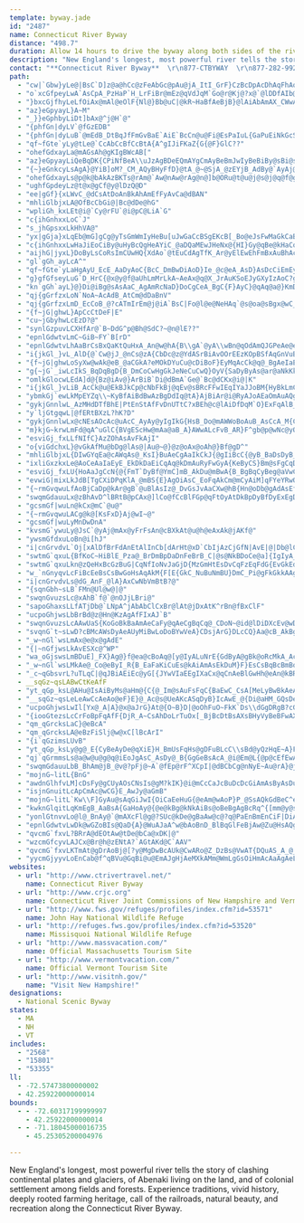 ```yaml
---
template: byway.jade
id: "2487"
name: Connecticut River Byway
distance: "498.7"
duration: Allow 14 hours to drive the byway along both sides of the river.
description: "New England's longest, most powerful river tells the story of clashing continental plates and glaciers, of Abenaki living on the land, and of colonial settlement among fields and forests. Experience traditions, vivid history, deeply rooted farming heritage, call of the railroads, natural beauty, and recreation along the Connecticut River Byway."
contact: "**Connecticut River Byway**  \r\n877-CTBYWAY  \r\n877-282-9929"
path: 
  - "cw|`Gbw}yLe@|BsC`D]z@a@hCc@zFeAbGc@pAu@jA_ItI_GrF}CzBcDpAcDhAqFhAoAf@sB~AmGhGcBpAcBr@cD|@qEzAy@LkABkHeAgEc@oCGaBJuCj@iBr@gHfEiOtLeAjAi@x@c@lAYrBIzA]zQKzOKfA]lAeAjBeAx@sA\\oIf@uC`AmDBwBZ_FjAwE`B_ARy@HcAImEu@cHq@uIuAcA@sI~@_AAwAWsFmCoLsGiAy@yDaEc@k@y@yAyBgFm@mBoF{T}@{CiCmFcDsFgA_CWy@s@{Ce@eD{Fof@o@cDo@uB}B{EiCwCaHuEmDkBsC{@}C_@mHMyTKuFk@uB?gJx@mEr@{HdB{FnC{@PgF^sHdAmAl@o@j@}@pAyBvDYr@QpA{BhWu@l\\ap@n@uLhAk\\vEoA?iAYy@k@i@q@iEoHaBsAg_@aJwDwAcAS}j@eEyDG}DRoCXqEpAaIjC}EbAsCVwC@iFM{Go@gKeB{LwAyEiAqBw@iC_BcDmCaCKe@a@cDyDsAy@uA_@yAWaGIo@OmCoAgHyEcBwAo@aAi@eBYaEo@mC_MiUsAeDaA{AkH{HeAk@m@QeKmAm]{I}Ag@sBwB_@s@iC{Gy@_BY[o@c@wA[kCFqE^cDd@sD`A}DdBcBxAiF~FqDfCiCzBuPpTwBdCwHdGwGfCcElAwCl@uB\\kCFcWgCwM_EmAO_B@mBj@kK`F_BlAkGdGyj@`d@}AjAuAr@u]fGoBRcPs@wLyAwDs@w]aKya@uJiOwF_MoFoCwA{^sT}AmAcH}GcBiA}E}BqA{@iJyIgCaBiSgLySwPm@k@{@gAi@wAU{AYgGWmBuCeM_@oAc@cAiFsFcDuEy@w@aEoCkGmAqAcAgHqI}@mBUeASmEiAaOOeBi@{BiCyFwBaEuBgC{EmE{@yA_BeEm@eA_As@_B_@eLy@y@MqCs@y@_@_CcBgHuGy@e@oBo@mDWoAPyA`@wAL_CMmCe@eAs@iCaDaD_B}@y@k@eAcCaG_AaAiQaJYq@FmAjCaNyBFuX~B{CMcCe@oOmHuIoJo@a@eA_@mCc@aBg@aGmFqDgCcBi@mCa@gCs@wAq@iKcHsGsBiKyEuBs@kD_A}LsA}C}@cF{C{LoIwOsIcJsDwFwA_A_@y@s@cEsFmAmAqL}ImDaDiC_DqCeEgB_CgDgC_Q{KcOmLcF{C}EyBoEyA_Jq@qFHmBQe@Wk@g@gD{FoAqA}@e@iAS}DUmByDWSmATaH|B}FrAqGsI_A_CsBgF}EmK}AuEsCsG}D{EoEgGgEyGcEiHeCyFaCsDy@eAiC{ByByAkW_N}CgAeB_@eNaBcV_Cor@{Ce\\cB{Ac@kBiAaBuA{HaI}CqBaK_DcGsAqI{AcKsDaLeG}G{BoCQuJ^oCEwHiA{n@qCsCe@}QyF{Ba@aCQqJj@aCGeBe@}EwCiBs@cBe@cBUmEIgGTsEI{T{EkD]gFMci@MqEXqI~AwDf@eDPqF@sH[iB?eLdAiCFkBAoEi@wDgAaGgCsJqAyOmEwGsBqFmBoc@uPw\\iL}F}AmAo@wFeFeDsB_HmD}HmCqL_CeNaAcDDaFz@uALwBGyBq@mAu@a@]wCiD[NwBb@mHlAuJlAiCr@mIrDu@p@cIfJ"
  - "o`xcGfpeyLwA`AsCpA_PzHaP`H_LrFiBr@mEz@qVdJqM`Go@r@Kj@?x@`@lDDfAIb@_@r@eAr@cATyAn@yC`Ci@r@_@fAi@r@yAhAwDfBmGxDcBxAi@`AYdAeArBs@z@u@~A}AlB{@d@wBp@}ErAiCd@e@CwDgA_BO{BB{@NsAZwBv@gKbFiCvAsDdDyEpE_LjLaIzHkBlAuE~AuJ~E_BhBsC`FcAj@u@VeHl@uBd@gFfBo@Dq@?q@_@sBg@yBIc@J}@h@e@f@_ChEm@v@kAfAsAv@gGnCs@PuE`C{DdAoBr@wEr@yCNmAEmCc@mFe@EmBIwOQsCg@kDu@mCcA?iDSaFaByAMgGr@gHNgAd@g@x@yDpC}A^}CE{Dk@wHq@WB}Af@wAX_@PeAz@oAVcGY_Cs@}@KuBK_HDqGlAgBJoIJoCMaA@wCr@eCx@aE|@iBRiDIqBHoCx@yBZgFVsB]mDyAcCo@gGYiE_Ay@?mBd@_Bz@o@P{KlAqId@}FYwAYuIUm@@o@FM@y@T}CRcCDwFQkB`AqAX{O[sEZkJ\\_AEmEXqEv@kKhEuAb@mEFmAGcCk@sB}@yEoD}DyDsT{M_Bu@sBq@kDm@cNqA_JmBsEwAgI[m@MsEkCcDqAuCo@{BWiBFqJdC_CJ}KeAgIBqKRmHq@oS{GkHsBmFmBwMaJmFeDwBeA_SiDuJ}BsF{A]Wg@y@oH}OsFqEmAmCe@m@mBe@}HaDmE[cAu@m@u@[s@yBsBiA_C]e@eBaBwAcAiG}CeK_GcCgAsGcB}@g@iAmA}GwDkKaIsBm@eB@}A_@oC_Ae@IgCe@aDQ}Ba@i@E[@q@Lc@Ne@b@c@\\YV[V_BlA[TmAx@w@d@q@\\}@NcBL_ADuB@eBX}@DiCMcBCiBGuFc@aAKiAMc@EuBSyACk@HeD~@gBReBKuIaAsCe@wHiB_Bi@_LwBmKgC}C_@_D]yBWg@UiAc@iA[kAWkAQ_@Kc@M_A[o@Qo@QUKiA[cA_@s@UOEWE{@Yq@c@w@m@]e@o@w@g@y@Sw@c@s@q@cAk@i@eAo@cBkAeAu@{@i@kAy@]Wu@k@w@k@o@_@q@Y}@UWIc@O}@Sk@UkA]_Cs@mBg@_DeAIEq@Ss@Qk@Ms@E{@IqAE{@DqADyA?k@@oBCcBAe@?WBQCg@AaBEmBOu@ScBYwBWsC]eAK[C_Fo@uAQq@KkASsAUSGqBGILO\\IXKd@]bBGXm@vBk@vB_@`Aa@~@u@x@k@NaBBa@A_@@_@Fo@N[DUJ}@f@o@ZcBh@eAf@i@^g@h@g@t@]p@Wv@Qn@IZcArBOXYd@a@\\]Ha@?y@Cg@Ag@Be@Ly@\\s@d@y@j@mAfA_Aj@eAn@q@`@S^Cd@Fz@@\\Dj@Dn@B^Cp@Er@I\\K^]nA[t@Wt@m@|@SL_An@g@d@QXSh@IXC\\@`@A^CPENM\\Kx@CJ[^[l@q@Ru@H}@Ei@KgDwAsAi@{Ak@uA_@oA[oAYa@G_@EUGw@O_@IeAOyAYaAUo@Ia@EsAGQ?[E_AIu@Sk@KeAKgA[{Ai@oBo@mEmCiAqAoLeRcGsIoAqA{MiL}CsEsAgC{AaDwCmHs@yAgByA_Bg@iAOmKMsAK]Oq@Uu@Yw@a@WS[SYQaAq@wCsB_Aw@i@_@}@o@o@c@e@[m@k@g@SUMg@Qu@KyFk@qD_@_@CyBOuEg@YMaD]{Ck@mCWiCLsA^}Ar@wI|DyFhCuAl@sFpC_GnBsBXwCPqMXwU`AoWd@kAAiBW}@UaA[}Aq@}As@uB}AyFaD}@WuASkAIM?il@|DwB^SBwCr@k@JmNhDoGfBwD~A_CrA{DrC_SnQgG`FiE|ByA`@eEl@iBFsBGsC[iBe@}CkAm]uO_MeFcEuBaHyEsE_EkMeKaHkGqJmH}BuBeLgJcGgC}D_AwGm@iR_C"
  - "}bxcGjfhyLeLfOiAx@mAl@eOlF{Nl@}Bb@uC|@kR~HaBfAeBjB}@lAiAbAmAX_CWwA?cA^q@`@]h@oCtE}@fAmI`G}FpHeBdBqBhAkIdBoAd@iAr@cAfAqItLcG`JwZvg@qJnSm@zB_ArGQfD?rBFrBj@xEDz@ElBa@pIU`C}A`Jq@zEW|DEpEPlKRpEhAdPEpAo@lC_@r@]^g@R{AbAiE|DqCvB_AjAyAzBoAd@oAXmCRO\\sBzBaD`CoDvAgF~AkSvEyMdBwE~@mYzHyAJ_PnQiAdBiBfEmBjD_A`AkDlCoBfC}EtH_EdEaIfD{GdDoA^sJzAaNfEiF~BwCdByEdDyCzAwBp@}G~A}CfAsBjAiBtAiElE}CxDcA~@iAl@wG~BaEfB{DvBwFtEsBx@}HpCmEz@cNpDcBRiEK}ASi@WeAaAcC{EcAcAsAY}BPsBfAyXnTqHdEeA`A}ArBcAz@oAn@yBl@sC`BiAd@sAXiC\\sB@o@Qy@m@m@mA{C{IiBsEm@{@mAw@uA]sA?uNvA_MzCmE|@cD`@i@PqGnG}ErFmHxFqDzCeFpCcCx@YR_@l@Cd@c@d@_Dl@_Aj@}ErBuIrCcDfCaBFaBSqIsDiToHsImCeImBi@EgA@iDp@wMdD_F@qARo@RmUpNmC`AoBR}ADcEWmE{@sF_BkG{BmQcFcDmBaAsACi@UWYCUNqFgDsBu@wHwDwGsDoM{IyAw@iBs@}Em@uM_@u_@D_BIaBU{Ai@yAu@_As@sAyAwEwGcF}FiA_B}@kBoGwPw@yAsAeBqJsJiAu@yB_AoA}@_LoKa@UsAQsD@e[v@aE^aHlAqEdAkCXuAG}AYoQqFsHgB}AQaHuAgIkAyEg@wFU}d@pAid@dBiBLkGdAiDF}BScDaAsBeAaGaEqBkAmPeGyCsAkEaC_FoDoE_EgCmC{DgFuBeDqKwSy@mAmAqAmBsAoCkAsBe@oQu@_PkBcDFsAMmBs@kJoHiGyJo@_BImBH_DEgBq@aEq@}AeAaAaGsCoGsDgA_Ay@_AmCyE}DqJqDsFiBkBkKaJsFuFiAwAaBgDkCwIwCsGyCyIw@sAk@k@qEiBgL}GuHwHgB_E}BkDi@cAwCwHUgBOkB?uArAyI~BoLhAuCjHyLhBmDd@eBNoBBkAYgBYc@mVg\\uAwAkGiFiBkAaM{F{ByAuE{DiAq@iAc@oDMaBPcCx@aI~DiAXeOq@wGdAmG?}BSyBq@_Dm@oJe@{q@oH{JkBaIyB}BWoMg@qASaDkAoASsAE}FRyCI}AQeAQuEeBkBa@oDg@{DSsACi@DiAp@iDhD}AlByCpGy@rAoBrAwCrAmFx@mFRcDQqIaA}BGqEFyF~@}AEaAe@gA_AcT}VeAs@iAg@sC_@qA_@aBsAkNmPi\\e_@k`@_e@ix@_~@"
  - "az}eGpyayL}A~M"
  - "_}}eGphbyLiDt]bAx@^j@H`@"
  - "{phfGn|dyLV`@fGzEDB"
  - "{phfGn|dyLuB`@mEdB_DtBqJfFmGvBaE`AiE`BcCn@u@Fi@EsPaIuL{GaPuEiNkGcS{@mD]sC_@eb@cJ}Fs@q[_C_C]qEkA}e@cPcEgAgEs@aFg@wJ]mD?yDf@aSjDgBLmCUaNyEqPgF{DeBaFmDsCaCeL_NcD{CqDgCuDqB{E_Ba^{EmJqBcCoAsEkEwAaAoRmHeM_E_DSkKDmDSqBY{Bk@{J_EwAUiCK_CR{HxAkt@nJ{CVyC?kr@{K"
  - "qf~fGte`yLy@tLe@`CcAbCcBfCcBtA{A^gIJiFKaZ{G{@F}GlC??"
  - "ohefGdxayLa@mAGsAh@gKIgBWcAB["
  - "az}eGpyayLiQeBqDK{CPiNfBeA\\uJzAgBDeEQmAYgCmAyBeBmJwIyBeBiBy@sBi@sBSsJSe[yAoP_@gE?sTj@wEXmAPyATiElA}GdCw@XcA\\aA^e@P{DjAuBhA_BpAsAzA"
  - "{~}eGnkcyLsAgA}@YiB]oM?_CM_AQyBHyFfD}@tA_@~@SjA_@zEYjB_AdBy@`AyAj@gG`AsDPcBM_MiC{AUmAIoANmGrBuBXmFFuDg@wGqCcB{@oA_AcBm@}BSmPI{@MeDgAeCeBsFaKyAyBsCsBcD_ByBUsBIcEaAaFPiB[wFaBsBMoBx@}BxA_AdA_@f@mBrEiBnDy@bAyDfD}E~BaBfAiD~CkJtJ_EfJmAzBwBxEiA`BcKxESBiFzBsIdE"
  - "ohefGdxayLs@p@k@bAkAzBKTs@rAm@`Aw@nAw@rAg@n@]b@ORu@t@u@j@s@j@q@f@g@`@wF|BaGdBmRfEwElA{DnAs@VyBp@sAPi@Cm@GiBk@m@AmBLqAv@mIhM}@lBcB~G[|AWdCClBVxAvAzETv@\\|@"
  - "ughfGpdeyLz@t@x@gCf@y@lDzQ@D"
  - "ee|gGf}{xLWvC_@dCsAtDoAnBkAhAmEfFyAvCa@dBAN"
  - "mhliGlbjxLA@OfBcCbGi@|Bc@dDe@hG"
  - "wpliGh_kxLEt@i@`Cy@rFU`@i@pC@LiA`G"
  - "c{ihGnhxxLoC`J"
  - "s_jhGpsxxLkHhVA@"
  - "yx|gGja}xLqEb@mG]gCg@yTsGmWmIyHeBu[uJwGaCcBSgEKcB[_Bo@eJsFwMaGkCaBiDgCyAy@_Bc@cBGaFLqGVaBRgHxAuMrF}A`@cBPeBEcBQ_MuB_Bg@{DkB{DmA_E}AaQuEoK_AsLmBwELeJ_AgGeAaHoBkCSwAFyDdBsGjBwARwACcIoCmDe@cBs@_B}@gDgDoEaGmAaAwAk@aOaDyCkBuBcA"
  - "c{ihGnhxxLwHaJiEoCiBy@uHyBcQgHeAYiC_@aDQaMEwJHeNx@{HI}Gy@qBe@kHaCoIkD}B[uADgAT_Ah@_At@sAlBeP`\\yArBmCxCcDnCyAbAiB`A}BdAwl@bQs@L_DDgD_@}D{Aad@gXyAsA}@yAi@sAm@gCIeBAmAJ{C~AoPLqDE_DImAUsBm@sC}AcE_Xkk@wCiFsD_G{O}UqCeDsDoCeJ}EwL}GqJ_FoRgLmB{@aFyA}ZuGuF_BuF}BsScKwFkBoB_@cFm@oNyB{Ge@aL\\}Gd@sEn@gEdAsFlBsNdGkObGkKpBw@XmAj@iDxCeBt@kIdCy@@eAIcDqAaBgAuAyAiBeCeAuCiDuNw@cBYUaBkAgCaAy@QuMsAmBk@iBgAqHeH}GaHy@eA_BuCmEgJwCmDkFaFkA}@gGaDmDgCsEeEyAaBsAwB_A}BqEaV_AaEsAmEeA}AwF{DaBs@_AMoB?sD^sDz@oPzGs@TyCXmTt@gJl@_Xh@qG@cN_@_BK_ASsBy@{GiE{^sVgBaByDsEkMgNcEoDiBeAkWaL_BmAmHuHiAy@aAe@gEsAq@_@o@e@sEiHy@}@_Bv@_B`@_KfBgCT{FK"
  - "aijhG|jyxL}DoByLsCoRsImCUwHQ{XdAo`@tEuCdAgTfK_Ar@yElEwEhFmBxAuBhAc@`@]j@a@jBCnDEx@Or@y@vAgBhB{AjCcAfCy@xCoAxC{MnReAdAkAx@uBz@_KdA{GtBgCj@mRrAsBA}Bq@wH{DwHkE}DmCuLiJuA]sAAkIzByBnAoNhNmC`DoAr@oDjAaDf@uEJkDGuA_@wAw@cIuGmBmAiBi@wEg@_AYe@k@wBcFo@}@eAs@uFsAo@gAi@cBiBod@a@_D}@yCyAaCkF_GiA_AgM{HsA_@cC_@qYsCos@VgCLkL`BiDDyBYsDmAyC_CaHiJ}BcBqAa@aCK}FXcCDmTy@iDWsAa@c@_@eBmBwDyCcAgAcGgKwFyKaLwQmC{E{GgOeGiKgAqCiAuEsDiZYoBi@eBiA_B{CeDcR_]}AsBiAeAsBiAiA[qBIeUtBkIGoFk@wARiC|@sBHyB]yFwCkCk@uAGcB^aHlC_@DsA?mDk@uAJeEz@eBTuMn@cJvAkIzBq@HuBCcH_@yAm@{B_B{As@_Bc@yYwFsRsEmAe@kEyCqGgD_Be@gEw@cBMkPk@aHGmDSkAQuG{BaJ_GyDmB}Ak@kN}Cu@w@i@y@SeAIgAV{CpAgJL}CHiMMmBDMKqAo@aCw@cBeBmB_XiQ}@aA}AmCo@_Bs@aD_@_EE_FPuHVmDh@sDRk@jAuCrAkCc@sAwDiTi@y@"
  - "gl`gGh_ayLcA^"
  - "qf~fGte`yLaHgAyU_EcE_AaDyAoC{BcC_DmBwDiAoD}Ie_@c@eA_AsD}AsDcCiEmEyFqo@sq@iC_CiBmAqEuBmD}@}B_@ujAeL}Do@_DaAwCwAgBoA{g@kc@{UcTcWkWyBgBqBiAeBo@eEk@mqAmKyDm@qFaBmDeBoD}B_]yTah@k`@qBmAwB}@{p@iPyBqAaF}D_BeAw|@i^aJaEo@k@y@}AoPgn@cAmBsEcHcT{ZYq@sDaC}SmJmIyC]WHyAYSQJCPKhAJd@eAbBiAtAwExFi@~@St@c@jDQpCObEB`GGv@yCnJcA`EoBdK_@dAk@r@yL`KsFbDqB~@u@DsE{@aHy@uBOaDBaCFaL~AkAj@s@`AcApC{AtGqCnOo@pEy@jHi@|FiAbQsA|Ke@xIIlD?xAX`HD`FU~FsAnReBxXa@jEkAtISlCOlFUfDs@`GoApD_A`BcApAsBxAmLxF{ChBe@d@"
  - "g}gfGfseyLuG`D_HrC{@x@y@f@aUhLmMrLkA~AeAx@q@X_JrAuKSoEJyGXyIzAoC?gCi@aAc@wHaFgCy@kWmDsEQ_O?iCRuQdE{\\lGcCV}D?wBL}Bz@{@p@UQs@M_@@qGrDsD|A_Cn@s@D}@I_@O_Au@oDsGcAkCm@_CUuBEuMi@yISaCo@kBkBaCaAq@uQiE_BIqDa@cDDuNfBcClAuMdKsAf@eALqIaAaBa@eG_E{C_ByEyAiO_D_OaCaEYaBDcBRaG`BqNdAyBl@wG~B_BXe^vAaEh@}DdA_BJcBYyAs@oAwAs@mAYmAY_DHuD^kBv@aCxBsF`@sBLkDYgDc@gBiBgFsD_IcAaBaF_GeDgG_@e@cA_AyAo@}BKcHv@kKNaBRcHdCgHp@_CC_G{@uAEuAJ}B`@kE~AyF~AqI`BwF|AyDl@uED_Gm@}BEoCJ}Dl@aDRqBEwAMsDw@qAg@iKeG}Bu@oAKsA?oARqH`C}Cn@oALaDDiCOsBi@oB}@mDsCgFmDkASaCLy@oDm@eBqE{ImAmDS}AOqGx@}Ez@{B|@sAxAyApAs@jCe@tJy@nA_@|CqA"
  - "kn`gGh`ayL}@}Di@iBg@sAsAaC_AgAmRcNaD}DoCgCeA_BgC{F}AyC}@qAq@a@}KmDoJsDiDkBcFiDmDsBkDqA}Be@{BSkDGgDXgLtAiDP}F@k\\aB_CU{FuA_DmAaE{BgNgJaEqDs@u@yCkEkLeT_AqAo@k@sCaAaHQsB_@yA{@yPgNmAy@eIaAmAk@uBmBmAq@{Bi@uAKiDFcDl@iIxC}MdGqBrAoDdD}HpLmAvAuHzF{C`B{B~@gMrCgGdEa]bSgClA{C^cCAqCc@kCmA{BaBkIsIgKaKiAy@yBeAiCk@cCGerA`AcGNqEf@oMfDyD~AyAjA_BxBgAzBWz@c@nB}AhLq@lDwAjCsAtAgCxAaAXcBP_RWqWh@eEf@uWtE_BRcBBcBMkW}EyDiAyAw@gDgCuCsDmR{ZuEiHqAyAqAmAyAaAuEeAsGwD}Au@cB_@qHi@cEIiECcE\\gE`@oQfCcB^cCv@cJfBaGfB"
  - "qj{gGrfzxLoN`NoA~AcAdB_AtCm@dDaBnV"
  - "qj{gGrfzxLmD_EcCoB_@?cATmIrEm@j@iA`BsC|Fo@l@e@NeHAq`@s@oa@sBgx@wC_DSqL{BkNmB_L_DcBQyDGgEk@aH{BkJ}BuAEwDT{Ik@wIkAgHuAqIqDyC{@{F_AwIk@kGaBoB]iAF}E|AcFrCcDp@}ALmJIqj@gAsA[eA_AcCkFmA{De@s@m@c@oCmAmExBcAVk@?gAQyBu@gH}C}CyB"
  - "{f~jG|ghwL}ApCcCtDeF|E"
  - "cu~jGbyhwLcEzD?@"
  - "synlGzpuvLCXHfAr@`B~DdG^p@Bh@SdC?~@n@lE??"
  - "epnlGdwtvLmC~GiB~FY`B[rD"
  - "epnlGdwtvLhAaBrCsBxQaKtQuHxA_An@w@hA{B\\gA`@yA\\wBn@qOdAmQJGPeAe@e@}@sAUm@i@yBqGiu@YaC{@wEqDgKyD}HsAyFo@wBgIqNi@kAc@iBIw@EgCCsGr@}OEeCY_CeAuFkJqb@}@sGOuBUmG?qG~@aj@AcCIiCYwDy@qEi@{BoAqDwA{C}FyHu@yA}D}M_AgBwF_JcAkAc@Yi@S_HmAaBKyDG}E_AsAKmIx@eIjBuA?cAm@"
  - "i{jkGl_}vL_AlD{@`Cw@jJ_@nCs@zA{CbDc@z@YdASrBiAvOOrEEzKOpBSfAqGnVuBnHaIrVyAhEwCnH_@pAU~AKrCChMNrBn@fFEpAYlB?f@TxH"
  - "{f~jG|ghwLoSyXw@wAk@eB_@aCGkA?eMOkDYuCu@cDiBoF}EyMqAcCk@q@_BgAeIaE}NaLuFeFqMwMwBcBsBaAcFeBsASoBEi@@}GbBcBD}FOsADsUdD}FBaGTwUmA}Ba@s[yN}@k@o@i@eA}AaHoLeMcSyCaEyCkDyOuMuMmMsBcAcA]oAWcEY{By@{A}AmEcHiBwDwCmMqBaLuD}Xu@aE}@yCeAyBcA{AeAcAwAy@uRsFeGuByEmCaImF"
  - "g{~jG`_iwLcIkS_BqDqBgD{B_DmCoCwHgGkJeNeCuCwQ}OyV{SaDyByAs@ar@aNkKkAsKg@_HsAcBMgE@qK~@cBFmHBiBCcBO}DcAuL}FcG]qDo@eSmI_B_@cBMum@_CuN}@cB?iEPcPlAcBRaKvBoUtHe^nMc@BgI|B"
  - "omlkGlocwLEdA]d@{Bz@iAv@}ArBiB`Di@dBmA`Ge@`Bc@dCKx@i@|K"
  - "i{jkGl_}vLiB_AcCk@u@EkBJkCp@cNbFkBj@qEv@sBRcFFwIEqIYaJJoBM{HyBkLmCgHgCsO}E}tAgd@kVyHcSuFeM{DiDQqGl@u@ViPzHaAZmANyB?oJmBgHi@wFmAkD{AeUmMqc@}WuLaIgG{Fs@]mCEiBSyDaBmAy@sCeC{JwJmEwCgDgAeVsF}C_A}CeAsYoM}CaAcUeF}Ca@aESe@OmGU{Dw@qAm@cByAiByBqA{CuF{T}@mByCgE{@sB{@kDiCcOcFcWcAyB_AeA}BiAmAWyDMy@KaHaDyBsB}FeJcAkA{AoA{I_GkAa@qASmHQaF{BoAWyACsBTmOtCiBReDEyAYwB?{J{@m\\}BiBAwAPmGlBqD`B{CxBkGlHuArBo@xAcB~FaGvMwD`MuArDeBfD{BlCeB|AsAt@eRlIaDfAoC^y@?sAE}Da@gFaAy@[}EgCuMsDcCaAuA_AgBqB{N_RcByAyBeAy@WmAOcIOsB[y@]_PcL}C[eAL}BrAyBt@}AbAe@L}C@oANaL~C{L`FaGzCcAr@aMrKwX|Is@AkEwCkBm@{Dg@g@FyAj@]?mFg@_B]"
  - "ybmkGj`ewLkMpEYZq\\~KyBfAiBdBwAzBgDdIq@tA}AjBiAr@i@RyAJoAEaOmAuAQg@SiAs@wAmAiG{GmE_FcBmC[kA]aCIsBHkFEaBOmBs@}CkAcCs^ec@eLaOqLgNiA_AsBgA}Bm@kE}@wBu@sBgAiC_C}AsBsAeCuKuXqAcC_AkAgAaAq[{UgI{FsC_BqI_D{XaIiPgFcKeFqWcLkRoKwCmBgCgCuBeDaB{DeDsKaBmEqAeCwBmCwEyDyUiQsCaBoAk@sAYqMsA{GqAuBaAwEsDcAaAy@sAsEsJaGaKwDyFyGuIkHaIsDuFyGsFuBiAcIuCiA_@sAGiMfAuU~De@DmAQoA}@]c@oDsGiJaNiF{IyCsDsBsAi@Q}Ie@m@GyAq@qGqKaA_AmAk@wFeAaD_AoAMiD?yNZyAJiARmAp@aA`Aw@rAeBxDsBfDcBjBoEfEmBvAoClAaXnJmAj@wKbHmAj@wFvA{BJwAOsA_@gTcIyFmAwIiAkZ{A_C_@yBs@mAq@iBsAkJuIgHeH{NqM{KoKyDeDkCgB{CwAaD{@}B_@sV_DgDQeDVuJ~A_CLeLPu\\fDqA`@{DjCaHzG"
  - "gykjGnnlwL_AzMHdDTfBhE|PtEnStAfFvDnUTtC?xBEh@c@lAiDfDqM`O}ExFqAlB_@rAG~@d@hD`A|E"
  - "y`ljGtgqwL|@fERtBXzL?hK?D"
  - "gykjGnnlwLx@cNEsAOcAc@uAcC_AyAy@yIgIkG{HsB_Do@mAWWoBoAuB_AsCcA_M{CoAk@sG{EqBkAgBaB}@g@kB_@}Fq@yAk@cEoBs@K}CG_Eu@sAIqBDqAb@eLdIiC`BcFfEkHjE_DxB{G`CcCjA{TvMk@n@e@z@iBlGm@jAm@f@q@^mBXsDWu@HmAl@cG`E}Af@sAHyDKiKg@c[wBgK_Aq_@m@qFAqFLmc@xBqOf@yd@YmAGiCk@yCsAcc@oXsAa@}Jq@mAKuAe@kHwEwEeCqJsDeIgCuAm@gLyJgK}LmJmMmP{S"
  - "m}kjG~krwLmFd@qA^uGlC{BVgEScHw@mAa@aB_A}AWwALcFvB_AR}F^gb@p@wNc@yQv@}TLgMA}Bo@mCiBgCsCuDmFk@yAm@}BSiBSmFKWu@YuK|AmW|C}Dv@yAl@sAr@iAbAcCtCiCpCsA~@wAr@{Af@gEx@mEj@qA?qAWyAm@c]mOiJmEiDoBuKkHod@}[yM{J_B{AcAs@iAe@qAYuAKuABmCXeEt@qGxB_B\\eBHoEGyCg@yAe@wAs@oAy@sMeK{AaAqJaFkXuSoDaDy@qAo@yAcD}Ji@qA}EoI_DgHuU{l@mJuUsNw^{CoH}KcY"
  - "esviGj_fxLLfNIfC}AzZOhAsAvFkAjI"
  - "o{viGdchxL}@vGkAfMu@bDg@lAs@|Au@~@}@z@oAx@oAh@}Bf@gD^"
  - "mhliGlbjxL{DIwGYqEa@cAWqAs@_KsI}BuAeCgAaIkCkJ{@gIiBcC{@yB_BaDsDyB_BiOmHaGaEaKiGoB}Bo@eAgCaFiBaCcHgG_CqAgA[ePkBaF_@{OdAeA@_BG_IgB}WeHgMuF}Ag@cYmFwCc@uIXmCAeTgBgEI"
  - "ixliGxzkxLe@AoCeAaIaEyE_EkDkDaEiCqAq@kDmAuRyFwGyA{KeByCS}Bm@sFgCqDwCiAu@_MeGu@Yk@EaFV}YCi@^qBvD_@TyDr@mAp@_AlAuDfJaDrFgGtMm@~AgEhOgArCcAjAoAl@sAJo@Eyd@aHkHw@{Ky@iBa@sAs@uL_I{FaDeD}BcDuCcAmAoByDoFmIwC}FiAkBcAkAiA{@wGyCiA}@}@mA_A{D"
  - "esviGj_fxLU{HoAaJgCcN{@{FmT`DyBf@YmC]mB_AkDu@mBwA{B_BgBqCyBeg@aVwCoB_A}ABe@MYWGWLm@_@WAeEkDoBgAg[aNcS}H_C}A_BmBaCsFaK_^{BiHqFeNoJkUwIuUcCaFeDeGaB}Du@kCo@{CcMmm@e@eB}A_EyBmE}@oAkUq[yBsEq@mBeA_FmGkd@UuCy@oSc@uHw@yH{@gFeAsDi@sAsBuDwCeE{\\e]iEaFmf@_n@yBaDuB_Es^it@mCsEuAgBmCgCsCqByCyA{\\qNiHgDqEsCyJsHoWeNuYoQyDuBkLeFkn@}VkI}DaOyJ}EkDeA}@qAqAiB_CmGmJ}BgE"
  - "evwiG|mixLkJdB[TgCXiDPqKlA_@mBS{E}AgOiAsC_EoFqAkCm@mCyAiM]qFYeYRwOMsB_@yAYq@cEyGqAgC}A_CiAu@uFwByCkByE}DgFmF_DmEgU__@cBqBsC{BcEcC}GgCmAu@sC}BsDgDaAmAw@_BcA{Ci@kDMsBWqZm@aFiAuEyQen@wB{FoDsKiEaKkIcPsBmDiB{Do@eB}DmNwDwOiAeCeEsE{AcCgA_DiFsSiAwC_B_CiA}@sAm@_D_A_b@aJwBaAeAcAyAaCuEaMaBaEsCyEkE{EoPaMaBsB}@yAiAmCsAqEcDiLgEkQoAqEiAuCgDmG_DeEwDaDmCeBmGeC}Do@gEYmKScE@aEl@}D|@_En@_JBiBWcEaAmDmBuCeCiCaEcGoK{BcDaD{BiOmIyF{DaNgKgHeDicAkb@uEcBmAK}CFyCX"
  - "{~rmGvqwuLfAoBjCaDp@kAr@gB`@uBlAsIz@_DvGsJvAaCXw@hB{Hn@oDb@gAdAsEf@kAjA_B"
  - "swqmGdauuLx@zBhAvD^lBRtB@pCAx@]lCo@fCcBlFGp@qFtOyAtDkBpDyBfDyExEgD~BoD|A}Ah@oD~@"
  - "gcsmGf|wuLn@kCx@mC`@u@"
  - "{~rmGvqwuLACg@k@[KsFxD}Aj@wI~@"
  - "gcsmGf|wuLyMnDwDnA"
  - "kvsmG`ywuLy@JsC`@yAj@mAx@yFrFsAn@cBXkAt@u@h@eAxAk@jAKf@"
  - "ywsmGfdxuLoBn@i[hJ"
  - "i|cnGrvdvL`Oj[xAlDfBrFdAnEtAlInCb[dArHt@xD`CbIjAzCjGfN|AvE|@|Db@lClAvJn@tDrAlF|@dCjBhEvBjDhC`DvJnJlFdGlEnG`EtHhDvIrCnJlBtIhAnHfBpNnBdIlBfGnCrGnBfDbA|AnPpTtBfDbBdD|@`CxBdIn@zDFx@?xAKvAQnASp@k@dAm@r@sCxBaIfE}JnGmA^sABk@OkEuBi@Kk@JYJq@r@g@lB]hC"
  - "swtmG`qxuL{BfKoC~HiBlE_Pza@_BrDmBpDaDnFeBrB_C|@s@NkBDoCe@a]{IgIyA_BEaAJ_Cp@yStMmDlBaMrFqD~BoDtCeDlDyJlM}B`EwCtH_IfW}@`Co@lAwBdDaAlAwCfCsAx@yAr@}DjAgE^eB?gEa@}e@wGgK{@cEGkMFeTrA{Dl@cBl@}BpAmDpCaq@xq@cApA}@vAq@zA}BzGo@|Au@rAeAlAmA`AyAp@iEl@sKBoEZ{FpAcC`By@dAcCzEs@jBwAnFg@jICzDFtFGrBE|Aw@vG[pBq@dCyEnJ{AtDi@dBiA~G_AzH"
  - "swtmG`qxuLkn@zQeHxBcGzBuG|CqNfIoNvJaGjD{MzGmHtEsDvCqFzEqFdG{EvGkEdH}BnEcCpFqH|R}F|QsAxCuCrE}BxBuCrBkDrAyCp@aCRuB?iE_@e\\{Guj@eKgJmBcFu@wFe@}DEsGFgERcGj@cEr@oHdBwEzAoHhDaE|BqG|EiBlB_CzCgBfCmCvEoBhEsCxHs@fCuCzIaCxFoCnFsBjDmDfFm[ja@mBrCyBzEcArCwAfGk@pEQnDKxDLdGThDh@vDrA`GhA`DzGtN"
  - "w_`nGnyqvLcFiBcEeBsCsBwGoHsAqAkM{F[E{GkC_NuBuNmBU}DmC_Pi@gFkGkkAAgAx@mj@HcP?eDSuLQuHO_C_@wBm@mBmA_CeBiBmBkA_A_@cOsBs@[eAw@eBqByA{Cs@mBy@aFi@mEQmCaA{S?mQKwCc@iCwB}JOkBBaFKU"
  - "i|cnGrvdvLs@dG_AnF_@lA}AxCwNbVmBtB?@"
  - "{sqnGbh~sLB`FMn@Ul@w@|@"
  - "swqnGvuzsLc@xAhB`f@`@nOJjLBri@"
  - "sapoGhaxsLLfATjDb@`LNpA^jAbAbClCxBr@lAt@jDxAtK^rBn@fBxClF"
  - "ucpoGhjwsLbBrBd@z@Hn@KzAgAfFIxAJ`B"
  - "swqnGvuzsLcAAwUaS{KoGoBkBaAmAeCaFy@qAeCgBqCq@_CDoN~@id@lDiDXcEv@wDnAuCbBkCtBaB~A_I|J}ArAy@h@iA^cCNyD[sKwA{]{DoE_AcFgCmQcOiBkAyAm@eCg@mPcCsBAsBT_Br@cEvBmIlFaGzF_K`N_ClCy@f@cBv@wSbH_DpAgCxB{D~E}B`BcCVs@EuBq@qCuAoAeAkDeEmAaC{BmHs@yDe@{FmBaR[uDi@aUyBeYyCkW"
  - "svqnG`t~sLwD?cBMcAWsDyAeAUyMiBwLoDoBYwVeA}CDsjArG}DLcCQ}Aa@cB_AkBgA_A}@eAaBeEoKuAqBcKmIiUiO}CgBcCy@kOmEkG}AsEm@wFEoCSuPeEeBYw@Ay@Fy@Vm@`@}AdBm@xAg@jBUfBc@zHUxBy@lCo@~@y@x@cC~A_A~@}C`FcCzF}CfDiUpb@}@dBeB~E]l@[Zo@XwAHiMc@eAIeBe@cCeBgIsIsAy@{DaA{@k@]a@oDeGgHcNsAwCe@oCsAu[iBg^C_DzB}^xFefAtA_VBkAYg@k@_@"
  - "_w~nGl`wsLmAx@e@x@gAdE"
  - "{|~nGfjwsLkAvESXc@^WP"
  - "wa_oGjswsLmBDuE]_FX}Ag@}f@ea@cBoAq@[y@IyALuNrE{GdByA@gBk@oRcMkA_Ac@m@_@s@YeAe@sE_@yBgC_G]a@eAs@u@SiAEeBFuBXsJv@k@L}@r@cElFaB~CaBlEm@fCS~AS`GA`CSpAg@dAoCxBa@tAw@xFe@lA_Ar@gI~DqJlGqJdIiAn@s@PiAJsBWkHgBuAs@_BeA_Ay@eGiJo@]cAWu@Di@X_@d@cBxDkAfFq@|@s@HkAi@wJ{IaCeCuAm@iEWiEw@wO|@uMSs@Ku@WaBaAuUwPgBw@oBa@iACgAJuAXoAf@yAjAmDrD{@p@_[nI}FpBsBzAsAjBe@z@wErLsAxAyAlA}JzGaE~BsBx@wIrCcGf@qBh@{@f@mAfAiHrHaCrCiBnDqEfK"
  - "_w~nGl`wsLMkAe@_Co@eByI_R{B_EaFaKiCuEs@kAiAmAsEkDuM}F}EsCsBqBcBmBoC_Ey[{o@kCoE}CeC_LkGoBuAsB_Co@gAi@yAe@eBYgBoC}UcA_G}A_FoAiC}@yAySw[yGuJm@iAy@}BmBsK_A{Bu@_AiAw@s@YoAEiAJaFfByEx@}@d@e@j@yBbF_Pv[_DfFuI`KsC~DuMtV}CtEmRbUyGlIw@lA{A~CcBnEmB|CiAnAsB|A{\\bPcGdC}Cl@_BFqXb@iBQgIsA}A?eAFmEx@mBp@oBzAgCxCuApAwAx@eB`@kC?_FaBiASoAD{C^_HDwDTsB\\mFrAeLXwF~@oB~@mBbCi@rAe@xBSnAEhAHxKGjAe@zCo@rB[r@w@jAiDlEcBtAuExC{CdD_B`CsBtFwGfV"
  - "_c~qGbsvrL?uTLqC|@qJBiAEiEc@yG[{JYwVIaEEgIXaCx@qCnAeBlGwHh@eAn@kBRgAXaBTyD?_ESyD_@_CcCqJo@}Cs@{Ek@_G_@{HCiEByGd@{W?cGIyAO}@o@aC{@aBaBsAqHeDsDsB}BaAuDiAwFs@iAYaF_CaEy@yEUmDe@sE}A}Dy@oJ{DkAa@oFiAqGgCe@e@g@aAsAeFeAaBg@Yk@YmDs@wMeDoDsAwIqDkN}GaIkDs@_@{@s@kAuAaCcDoA{Bg@gA_IcXg@aAsE_Go@gAc@qAi@eDEcCX{KBiCSoHwBwWUqE?uDb@cIJeFKqDYcFGsI_@_Eq@cCmAcCsEgFgAaCg@eCWgBEkDH{B^sClAuETyANyCa@kHy@aJkCeT[{Ao@_By@qAoDmDg@y@mCmF_@k@aAg@iAYW?sAZkK~DmA\\eAFiBKqGmAcKMwBRiFfAmA?yAo@_@c@s@sAUgAI_AEgNQaEGeAo@yDeLea@wD{I{@gCuEiQ[yA_@uCUsD]iCcGwRaBaHiBcJQ_CCgB?_QIiUk@wFYeBm@wByAmDs@oAeD_EaH_Hy@mAw@yAq@{BYqA{A}KcC_Ow@{Cm@_Bq@sA{FmH}EuFuAqAuCuBiJ}E}DcDsEgEuKaLsAwBoByEaHyVwF}QuQsd@}AeEmCyI}AaJaAuJCuNaAqNS}A}AiFaMo_@aNif@]kBmH{k@IkCH{GGmAq@yD]_Au@oAmAw@_@Go@C_AFs@VwJxF}FhFoM~OiDbDcCnBgCbAcABk@MyAu@uJiIcEmBcE_CmB{@sA]iCKiCXySrDaHpAiE`A{BpAoMtJ_DrBiB^cBMkAe@aE_Ci@KeBOgA@iADyDl@s@?oBY}BaAsAqAiBkCgIwM_AqAcCaCs@a@cDkAeB_@kDMyNfBcFx@kAd@oAz@sAbB_AbBy@|BaCfL]`AgCxGq@~@e@ZqDvAoGtAos@nNgEvAwD~A{BfA{I~Fq^x]eAp@{Al@sBX_|@LkCMsAWyAa@q\\yOuKcGkPaLiB_AwCkAyF_AmDEiE\\_G~A}LrEuKxEsCz@cDl@qFj@sA?iWYcCZ_C~@{C~BiBfCiCbFkGxMu@|Be@zBg@jDe@zBKj@y@~@"
  - __sqGz~qsLABwCtKeAfF
  - "yt_qGp_ksL@AHu@IsAiByMs@aHm@{C{@_Im@sAuFsFqC{BaEwC_CsA[MeLyBwBkAeA_Ac@e@u@uA}AyD_BgCc@_AiAaB{@sBgC}DuDaHiBiFsBkDyE{IaAgC}AaDeAw@kNsFqGyC_L}FsCmD_AcBmCaGmFoIsDqD}FiEi@q@iA{BcDcCkGcGeB_Cs@mBk@kAaAm@}GqBiEaCc@[iCmDcAcAcBy@yR}G]Wk@gAyAmB_Au@i@SsBK}BJgD~AiARwHe@_Ib@_KQo@M{Am@_FeDwNgEgD]mC?}Db@o@Em@KkGyDuHaBiAKaEd@iCDi@EyEgAeE?a@Kw@w@eCsDyBuAcASmC?kARwEfCsB`@eBhAgA^mCZmBU{@i@{@oA}@kCaAgFUg@yEyEcByCgE{E_DwCy@e@yEgA{BsAwDeCoAgAg@q@uDcH{AqEOmAFeC`B{H@UUsAo@_AwDqB_C_@qFg@yA]wEuByDsB}HsCwA_@oFk@oKDmQyDoAk@cGwDqGmDmHsF}DeEwE{F}FmGgDsCcDeAyCSo@QmAa@iBeAoAsA}AwBo@cAi@qB_@w@i@aAe@e@}@MsBLuASkGmEkCaAsI}AmKoA}FiA_Hs@eEo@aKyBmHeAkIeBgD_@aHoAgKwAyBGiCf@aBDeLeAoB[mBo@eDmC}@e@mJwDyAWgF?_AKmCu@aFyCoDw@gHF{M}@wAEyCFqEX{@LuFhByGhBwAPiBGwJ_CoAs@i@cAsA{EyAuHyB{UqBcKk@gEUyD]sK_B{ICg@BgEOsD]kDQ{@Sc@_@Uy@UcAAi@PiA`Ao@PU?}@S_C_B"
  - "__sqGz~qsLeLeAwCcAeAo@eF}E}@_Ac@s@UeAKcASqDyB}IcAwE_@{Di@aHM_GQsDe@uEgDoMe@kCQ{BWeBm@gCiAyCuAqCeF{IoDuI}@mDqAyHi@aGOaE?s@xA_GjCiIf@mAhA_BxDmDbDsGpAwCj@gBxAsFfHoc@^iBrBaEp@gBdAmEhBoJDcBEgASy@yAuCiAwCsEcPm@mAqA_B}A{@iAQuL?cBM_AW_NyFeBmAmB_CmAaC}AaE{A{Ew@mFa@yEOuLI}AgAuDoDkJm@{@g@_@aBm@cIyAcBMcBFcF`A}F|@mBLsDM}Be@cDkAoEuBaGyB}AIiBNsAZgBx@aBh@iB@}@S_Ae@y@w@mF}GiA_A_PmHmCeByAgBmPqZq@eAsAsAgAs@w@_@{HsB_Am@w@_Ak@kAk@gBgCgR_AoE}EiOqAiBuAaAy@YiAKiBPwGlAeBFaAGqAa@gAs@i@k@}@_Bi@kBq@iEqE__@cFo]_EwWqAiGeAqCe@_AwBaCyByAgF_BsAs@cByAkAkBw@yBe@aCcCuQu@oHMqCBgC@aBXeEvDmZb@eFD_BSiRDmCl@aMNaA^qAfCuFp@qBjGoWxCcKXeCHiD"
  - "ucpoGhjwsLwIl[Yx@_A|A}@x@aJrG}At@{O~B}D|@oOhFuO~FkK`Ds\\dGgDRgB?cG_@}BZwCpAaAt@oA~AiAjCcDhMwArHiBfH_@lC_@fEq@jJg@pE}@xCcC~Fe@j@_Ax@uLrHeKpDyD~AiBb@_FnBkA^{ABkBKuOaDsBKoAD_ARcAd@uGhEkBx@{@P_H^u@VqDtBiGxFiBrAuLzEcBV_A?wDe@gEWcGJsA\\uAt@iKlHsCfAoAHyBEuH_CeDMsBFsB^sCv@wBz@eGlD{FrEuBlCoYbv@qHtQgHxNeA`BmBzByBxAkJlFyClAo@JaDBcFYwCNoAVcAd@mFlEoAxAcAhAmGlJkBpBm@d@gD`Bg[nNaGvCkOhIsHlCkInFm@Jo@a@]k@kCgImAiFO_B?yBVsIG_C[{CwC_LoAmDmBoDwGiLkPgX}PwU_BgB_A}@gDuBaNkFqEoBiB}AuBcCqBkDyA_Dkc@_aAo@mAaEeGcBgDcA_DqAcIw@_DcA{CeAyBgDgEiEkCkImEsBgByAyBsGiLeJuPsDyFwDaEyDgCgXyLwAa@uC]oNa@{FeAoLsCmBy@uJgFyBaAkKyAaGi@cERiDx@e^rTaCn@uAHoAI}A_@y@[_Aq@gHiIiCyDcAeCqHkToCeHwBcFo@kA_CsCeLuJ_AqAuHwQyA{BwBkBiImCqCMmJf@iBEeAQcOsDkRoGmASyBEmERaXxCgIpBuMtDgEdBe@DwB?mEe@cEsB_Ak@yCyCgCoEwByEyA}Dc@{@gB_CmDmByBs@yRuI}BqAmByAgAmA{AyBcC{Fk@qBaEwRcCuIaEsIsC{Eei@kaAi@yAu@qCqAuHiAmEoNae@uB_F}CmFsBuC}GkHmCgAcBQaBAcIfB_AD_D_@gBk@_Ak@iBiBuAcCcMwU}FuLiDyF{@gBwAmBaIaDmGyC{@["
  - "{iooGtezsLcCrFoBpFqAfF{DjR_A~CsAhDoLrTuOx[_BjBcDtBsAXsBHyVyBeBFwAXwAr@oDbCmDnEsFtI}@|@y@`@u@Py@DaB]m@[qCyBsA]y@Gy@JcDfAu@JcCQ_MmCuAEgELcAh@o@z@_@`Ak@vCk@dBoBfEmCrE_BtAo@\\k]lJsAZuAJcBEcVsEwBSuA?sBPqFrA{KzDcCzAmGdGgAv@kBr@yANsAAqKqBy@EwANyBfAy@z@uBhDmBbC_Ax@iAp@qB`@oU|@mBd@sIbD}BnAsAlAgCtCu@dBoA~Dy@rAiAfAqHrFgB`BuAvBiC|EwEdGoBjAaD`AiAl@uDpCwFzC}AjBi@lAk@vBiAnIs@tHWxAcIdVo@~CU`COvEJfFEfGOrBY`Bi@lAe@j@m@d@}JtD}EnCaDbA_CVuB?oC_@}]oM{IuDiDoA}Ba@kIq@}HiBsBWy@EsBLkNhCqL|DwJvDqBXmA?iB_@qAy@mDyDaBaCQ_A}@_J{@aGm@gCmBaF}GmMmAmCgMm^_AcCgAmBeCuCiNyMkOwKi@i@iAmBiDaK}@yBoA{BcByBePiQsFgFmb@_\\_TyPiBeBgFiIiCuFu@_CsGiWuDwQmAgDyBeEuA{BkK{M{FeIi@a@eA]kl@iPyBu@_OaJcAY_BQwH@kFh@wB`@kEzAaLxFiA\\mC^qHh@a@Py@~@s@vA}@lAeB`A}B\\}CEcCQcCgAkPmKaGsByBkAcAiAu@wAcDmJgCaDaHuHyEyDu@aAk@kAq@aC}AmNq@wCy@{BaAqB_AsA{BmC{AaAef@qT}CkAaFw@qMa@sPSsGDmBLsCd@eOhEsDX}AOsEeBcCyBu@_AyLeV_B}BmBoBiA}@cE{B{B_@}AFqDl@yBbAcExCyAj@}@@_ASgAk@sNsKcTkSc@}@_@uAmAgF_@aA_DeGsAyCiAoEi@kDyBkWo@_FwA{Es@sAeBkCkKuIgBy@eBm@qL}BcCu@eCsAwDcDyJiJyCmDyC_F{IuQmDmGaDcEqEyD{BqAoAg@sKkCgAGiBBaJtAsAEi@MkAe@w@k@sAsBwHiOy@gCu@qEo@gCsA{C_AkAoHuHeDiB"
  - "qm_qGrcksLaC}@eBcA"
  - "qm_qGrcksLA@eBzFiSlj@w@xC[lBcArI"
  - "{i`qGzimsLUvB"
  - "yt_qGp_ksLy@g@_E{CyBeAyDe@qXiE}H_BmUsFqHs@gDFuBLcC\\sBd@yQzHqE~A}FzCeBvAcAfAy@xA{@`Bm@|A_AhE}AnMaArLaArGe@fByAlEaBfCqApAeMhKmTrRaShM{BdAiDfAsSxAmCFqFGs[gBcC]ePgD{Hs@iZqAyZUsCD}Er@m[nK_Cf@kEL_NsAoFOgFZqCd@wHxByBxA}ClD{AzDaAxEYrBiFtk@UrA}@|CsBtFeBrDi@r@aB~Am@^{C`AiBH}AKg\\_I_G[uFT}Dx@uAd@uLvFgE`B_BVsCL}PaB"
  - "qj`qGrmmsLs@a@w@u@g@q@iEoJgAsC_AsDy@_B{GgGeBsAcA_@i@Em@L{@p@cEfEwAfAkMpH}GhEoOtN_BjBkQ|VoJbMc^jd@qAlAaB~@cCx@eDl@sSpFgFfAyBPmVc@}DJsBPyCf@cCr@_KlE}Bp@kA~@yA`C_Av@iBl@iD`@aBKqLiDgASoUyByCk@uAk@eBgAcCaE{AyAiAk@iAMiAFcA\\wH|DqHjE}M`JmAd@}Cf@cAXsAx@_D|BcATiAAg@OeD{AmByAoBgC_@Yw@YqAWqCQuASwFsBgCg@eBEy@JaA^{BfB{DzEu@vAUf@]`Be@vG_@zAeA~C]`DUp@iBlCwBfIe@lAcA`AsBx@mAhA{Qz\\y@jA_BxAy@^cEbAkFnC_ElAwAPeBCaKs@gAUeDwAgCu@eASwAIoF^kHfAgCM{C_BeEmFuAoAmA}@_PgIr@wM\\sCd@cC"
  - "swqmGdauuLbB_BhAm@jB_@v@?pFj@~A`@fEp@rF^XCpI|@dBCbCg@nNyE~Au@rA}@jHiHhA_AxDwBvNgHpAa@rAStNeBrA[|Aw@nAkAnAgBbAgCZkA\\aCPyEx@ou@\\cIfBmWF}EEwBm@cJcEal@a@qDgAgFiAaDsVej@_AuDmCaOm@_CqJeTuDoJoJa\\oBiHyBaK}E_ZmA_Ok@iCiAn@yAhAqGpEcCrBeMfLuB~BoFzH{@x@qClA_N|EoCnAyBhBoBnBmBdAgCFcFS}F^oAGqHeBuBGaQXcGn@iAAcBYeDwAqAs@eAs@cB{A}G_LmDyEiPeQaImFyOyJ{@s@wFiIcBsAuAw@qD{@cD]wJYmBYmSaGiDS}FDi@Ks@_@gLaN{BaDk@}AgB{Gk@{Ay@wAcEgFsCiGsD_JiAgBcAs@oCeA}CqByAg@eIgBmG_BkBq@qA{@}G_Hs@uAe@}A}AgHoAkKcA_EUcBi@oHs@gEUw@mGqNi@}AiBeHmCsGwBaGsJ_RwAuDuAyD}@aDeA_FmBmKa@gEkC_SUyCu@uPc@aGcA_KmE_R_CgSUgAgCgHmH{LmCgFeCqFW{@gAuFeB_F_@yBYsGyCoOiAsDi@mCmAgSiCyY_A{IUyG]{Ce@yBkEgMuA}Fu@uAoCiCw@cAo@oAgDuOiCuNyB{E_BsEmAaE}AqHGo@BkBf@wCh@aCN{A?kA_@sCc@kAa@u@sAcAoIgBoAm@cAgA_BeCiDwCm@{@_@s@gJoWkHoQcCmFiVeb@c@iAoAmFYk@sDgDcH}AcAGmCd@oAd@mDnB}@PeAEy@We@_@}@mAqJoQcA{BYgA_@_CUaH[yE]qCo@{Dq@aD{@yCeAyCkBaEiBeD_DmEmFuF{G_FiEoCkJmDsEqAgIeBmFu@o_@}@qFm@cDs@{Ay@sPcNaH_F"
  - "mojnG~litL{BnG"
  - "awdnGlhfvLM]cDsFy@gCUyAOsCNsIs@gM?kIK}@i@mCcCaJcBuDcDcGiAmAsByAsDuAsQ_GsEgAcE_C}CgAqKyBsCQgD?uAUwBu@cBu@{@g@qCcDa@u@aA_C_AmD_AyJo@oCyBgGoG_Oa@oASqAGyAp@iQdAsMV}KNkAn@aCtHuKjBeBtHyEnC{BdJmKpA_CdFcMtFoQhA{BdCkDdBeBnBuAtF_DhBeBvAoBdEqHpLwVhMsX~@cCbAmE~CqUbAsElD}MNqBToF\\{N?sGIkAO_AmBqFu@kA{H{GsD}B_CiAcC}@mCs@oPeDqCGmJX}EA}C_@sDeAsCcAiCoAeZ}SoLmG_WoS{JeJgM{MmDwC}CsB_O}HwUwMoB}A}D}EoAyBeAaC}@iCoAuEm@uDk@aHI}ENgHRoCl@sE|@eEvUk|@vAsE`AaCrByDxAsBrCaDlB_BrD}B|\\wOpDaCtC_D|BmDlBgEnAqE|@gFX{CbDye@@y@pAiR^yGD{CEmB}AmSHaGn@cHtJ_q@JcBCkHWoCSiAoAmEc@aAqA{BgAuAs@m@uBuAyDqBqD_C}@a@uEq@aA_@oB_BmDiFw@k@_Ae@sGgBkJw@uASs@Uy@k@sC_DoAyBs@gCo@sEyA_TYwCoA{GmB_JO{B?yFQoC{R{_AuBoLYmC?eATmJHiPt@eLXoCr@cCb@_AxDsEnAsB|CgIr@eCh@iC|@eHT_D^}HVoR`@_KNiL?gEWuVGwT^}T?uCSwH?_Df@cj@ZeHToCvDgU|C_Tv@uK`Eqa@EkBiAiNmA}KoB_OuBkYWmJ[m_@a@cUkCk\\SyDRgQCiDe@aY_AqYW{MOwCa@oBYg@yA_B}@g@"
  - "isjnGnuitLcApCmAc@wCG}E_AwJy@aGmB"
  - "mojnG~litL`Kw\\F]GyAu@sAqGiJwI{OiCaEeHuG{@eAm@wAoP}P_@SsAQkGdBeC^eAG}@k@mF{Hs@eBsJm^gBmJeAaFs@cCsAgHI{AAqE_@}EGwBF{BTqEBiD}@mFSeCCoHf@aIn@uThB}QD_DKaEiBeYsAeQ_@mCcAaMe@uMI{Ai@yDO_A_AaCaFaJkH{LeBsBaIgFyCwCuAsBs@oAgEmJyCeIwBqGcCyImC{La@gCmBsMKmB{DSoC?}Ff@_APcDlAgElBwCjCePbUyD`F"
  - "kwknGlqitLqKmEgB_AaBsA{GaHoAy@{@e@kBg@kNkAiBs@oBeBgAgBcRq^{[mm@y@sAkCmCw@eAa@oAWuAkAoPEsBNsBj@uB`EaJd@_B^qCBoBGeAQaB}EmPcA{BwCaE_@cA]aBq@sJyB}SOyBEmE?{PIiFQmGk@mE_@_Bk@yAqFoLy@sA_CmCuMgMkDsC{BgA{IiByDA"
  - "yonlGtnvvLo@l@_BnAy@`@mAXcFl@g@?SUc@kDe@gBaAw@c@?q@PaEnBmEnCiF|DiAp@yAj@{JxCuAr@{LdOgEvIyAxBkL~LeAv@mA^y@A_H}AeCS_K?iCl@_BdAcBfByDdImAtA}AdAaAXeI~@uCr@qc@bQ_BbAo@l@mArBuC`HwBpCiAx@}BbA}GpBuNlGwCz@iCb@eBFqGEqBYeBy@_As@sC{DmAmA_C_BqIkDoOaH_B}@mAwAwFqKu@aAcAy@mAe@y@QuAAsEl@_CKcPuCwJwDeM}CmB]yA?yFp@uFZcWbAoC@uASiAk@{@y@sCoDcAw@oAe@cBOeVFaEYsBYeNmD{NaEo^kI}CMsB@aB\\kCtAaM~HmBx@mI`A}DnAmCfBiRbRoD~BsCt@kVpDkEjAaC`AMH"
  - "epnlGdwtvLwDk@wGZoBIs@QaD{A}@WuAJaA^w@bAoBnD_BlBqGlFeBjAw@Zu@HsAQg@DQROdAUXkAl@mA^m@d@}A~CiF`MqKhOwA`BiAp@i@J{@?gAYkDkCaCeAmEaCsAE_C`AiCjAqGdBqIlDgGnDsDjDsA`Ae@RwDv@wIv@{G`AcHd@qJR}AVcBz@_RxMaMpGwExAkWfHoB\\sCEiAKiCu@kJeGmDmBwJaFsF_CuPmLkEkCcCmAgFsBoBe@qG?gJ\\iFKeE_@}E_AgJmAqEqAkCg@_MsBaJgA_OmDkMqBsEyAaKyAsAg@yCaBqUaNiCw@wA?u@JcF`BwEjAmC~@eF`CwVzMsBpAmErDuDlCyDfCsHdEkNnHk`@zPaC|E"
  - "qvcmG`fxvL?BRrA@dEOtAw@tDe@bCa@xDK|@"
  - "wzcmGfcyvLAJCx@Br@h@zENtA?`AGtAKd@C`AAV"
  - "qvcmG`fxvLKTmAt@gDrAoBj@[?y@MgDwBcAUk@CwARo@Z_DzBs@VwAT{DQuAS_A_@_CcBqAUuANaFzAeBDoBe@}CsAoASwAEgJXcCK}WoGsA?gKl@_CGqBe@oAe@yA{@iB}AmB_Cy@yAcHqOm@eAsCsDe@eAkEoMkAuC}AsEM_AC}CZiDBaBIq@s@wBOyAD{@v@mEDm@C}AYaCyByDU{A?}@Iu@e@eBuH{RoBaEcD_FmCuEwVoZ}AiCq@eCWyAmAwMc@kBcC{Hc@}CEuBDwANsAfFeW`@_DBmCEeAYmBi@{AuAyBkNoR_MaOiFyHaBcDmEeMcE}Oe@qAcAyBsAuBcScVsI{IkCgDwGaNyAkC}IiM}PeWaZ}f@eBmD_@gAe@sCOyBCoAn@iY?eBK_Bi@uC{DyLa@iB]}CkA_SqBiYyCcWoC}POcBSmENaIpBy^MkCeAcEWsAKeBHwAtAaHx@kLxByPbAyF^uAbB{EB}AOyASe@i@y@eMiMgPyS_HwHsDsC_CmAgGeCmIiCuB}@iAy@_D_DyBoC{FgFuFgG]e@s@sA_@gBQ}ACmATgEbB}N~AsK|@eErAyD`Py_@`D{LbCqK"
  - "yycmGjyyvLoEnCab@f^qBVu@GqBi@u@EmAJgHjAeMXkAMm@WmLgGsOiHmAcAaAgAeL}MwCeCgH{EqImHoAs@oBo@yNmCuBgAwAaAi@w@aJuQmGiLy@qA}EuF_BsEy@sAs@w@_@aAe@u@eGyGkB}AaDiBiA_AsBwCy@uAe@}AsBcKm@_ByBaDiAeAsFkDmF}DqFqDmIiFwAm@_B[iEAaBM{Ae@qGsCyASeBXiAr@mBlB}A`AgIxBiElC}@T_BIaD_BqAUwA?gFz@u@BsCKgHm@cCFeIjBiC`@o@ViA~AcCvEo@~@cBbBsAl@}@RmHX_BXsG`C}Ab@qKz@oHVaBR}JlC}AViMr@{IWgFdA_Bj@sAx@}G|G}C|BuCfCmAd@sALi@E}DgAoNkB{NJaEv@oBH{KsB{Ac@cSqHwAo@iA}@yDgFm@sAuAoGiAwBcE_FoGiNm@eBs@uAeAkAmAg@sAEgGrBwAD_Be@oAgAgEyE_GoHiAkAaBgCo@qA_@yAY{Ay@{Im@yCg@w@i@a@}BqAcAYkAGwB@sAPmF_C_Ce@gBPqKrD_@Fs@KkAg@{FoDuQ_JsDqAkCa@qADi@JgHxCm@FcAGuAc@sCyBmAe@g@CiJf@sBd@oB~@cA`BsBxA_Dj@m@?oASyAk@}C_BUYgD_BqWkJ"
websites: 
  - url: "http://www.ctrivertravel.net/"
    name: Connecticut River Byway
  - url: "http://www.crjc.org"
    name: Connecticut River Joint Commissions of New Hampshire and Vermont
  - url: "http://www.fws.gov/refuges/profiles/index.cfm?id=53571"
    name: John Hay National Wildlife Refuge
  - url: "http://refuges.fws.gov/profiles/index.cfm?id=53520"
    name: Missisquoi National Wildlife Refuge
  - url: "http://www.massvacation.com/"
    name: Official Massachusetts Tourism Site
  - url: "http://www.vermontvacation.com/"
    name: Official Vermont Tourism Site
  - url: "http://www.visitnh.gov/"
    name: "Visit New Hampshire!"
designations: 
  - National Scenic Byway
states: 
  - MA
  - NH
  - VT
includes: 
  - "2568"
  - "15801"
  - "53355"
ll: 
  - -72.57473800000002
  - 42.25922000000014
bounds: 
  - - -72.60317199999997
    - 42.25922000000014
  - - -71.18045000016735
    - 45.25305200004976

---
```


New England's longest, most powerful river tells the story of clashing continental plates and glaciers, of Abenaki living on the land, and of colonial settlement among fields and forests. Experience traditions, vivid history, deeply rooted farming heritage, call of the railroads, natural beauty, and recreation along the Connecticut River Byway.
